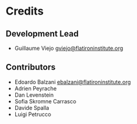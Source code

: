 Credits
=======

Development Lead
----------------

-   Guillaume Viejo <gviejo@flatironinstitute.org>


Contributors
------------

- 	Edoardo Balzani <ebalzani@flatironinstitute.org>
-	Adrien Peyrache
- 	Dan Levenstein
-	Sofia Skromne Carrasco
-	Davide Spalla
- 	Luigi Petrucco